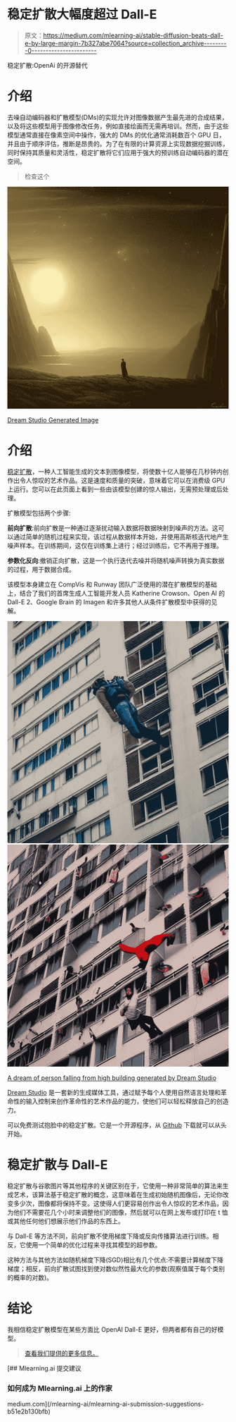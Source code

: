# 稳定扩散大幅度超过 Dall-E

> 原文：<https://medium.com/mlearning-ai/stable-diffusion-beats-dall-e-by-large-margin-7b327abe7064?source=collection_archive---------0----------------------->

稳定扩散:OpenAi 的开源替代

# 介绍

去噪自动编码器和扩散模型(DMs)的实现允许对图像数据产生最先进的合成结果，以及将这些模型用于图像修改任务，例如直接绘画而无需再培训。然而，由于这些模型通常直接在像素空间中操作，强大的 DMs 的优化通常消耗数百个 GPU 日，并且由于顺序评估，推断是昂贵的。为了在有限的计算资源上实现数据挖掘训练，同时保持其质量和灵活性，稳定扩散将它们应用于强大的预训练自动编码器的潜在空间。

> 检查这个

![](img/dd1693bfab1b686354c1886f76c2d9b5.png)

[Dream Studio Generated Image](https://beta.dreamstudio.ai/dream)

# 介绍

[稳定扩散](https://huggingface.co/spaces/stabilityai/stable-diffusion)，一种人工智能生成的文本到图像模型，将使数十亿人能够在几秒钟内创作出令人惊叹的艺术作品。这是速度和质量的突破，意味着它可以在消费级 GPU 上运行。您可以在此页面上看到一些由该模型创建的惊人输出，无需预处理或后处理。

扩散模型包括两个步骤:

**前向扩散**:前向扩散是一种通过逐渐扰动输入数据将数据映射到噪声的方法。这可以通过简单的随机过程来实现，该过程从数据样本开始，并使用高斯核迭代地产生噪声样本。在训练期间，这仅在训练集上进行；经过训练后，它不再用于推理。

**参数化反向**:撤销正向扩散，这是一个执行迭代去噪并将随机噪声转换为真实数据的过程，用于数据合成。

该模型本身建立在 CompVis 和 Runway 团队广泛使用的潜在扩散模型的基础上，结合了我们的首席生成人工智能开发人员 Katherine Crowson、Open AI 的 Dall-E 2、Google Brain 的 Imagen 和许多其他人从条件扩散模型中获得的见解。

![](img/6a1c7a41b9ad87301ade62bbbcc5d646.png)![](img/22c9a32146cc7412633539b1e472762e.png)

[A dream of person falling from high building generated by Dream Studio](https://beta.dreamstudio.ai/dream)

[Dream Studio](https://beta.dreamstudio.ai/dream) 是一套新的生成媒体工具，通过赋予每个人使用自然语言处理和革命性的输入控制来创作革命性的艺术作品的能力，使他们可以轻松释放自己的创造力。

可以免费测试抱脸中的稳定扩散。它是一个开源程序，从 [Github](https://github.com/mallorbc/stable-diffusion-klms-gui) 下载就可以从头开始。

# 稳定扩散与 Dall-E

稳定扩散与谷歌图片等其他程序的关键区别在于，它使用一种非常简单的算法来生成艺术，该算法基于稳定扩散的概念，这意味着在生成初始随机图像后，无论你改变多少次，图像都将保持不变。这使得人们更容易创作出令人惊叹的艺术作品，因为他们不需要花几个小时来调整他们的图像，然后就可以在网上发布或打印在 t 恤或其他任何他们想展示他们作品的东西上。

与 Dall-E 等方法不同，前向扩散不使用梯度下降或反向传播算法进行训练。相反，它使用一个简单的优化过程来寻找其模型的超参数。

这种方法与其他方法如随机梯度下降(SGD)相比有几个优点:不需要计算梯度下降梯度；相反，前向扩散试图找到使对数似然性最大化的参数(观察值属于每个类别的概率的对数)。

# **结论**

我相信稳定扩散模型在某些方面比 OpenAI Dall-E 更好，但两者都有自己的好模型。

> [查看我们提供的更多信息。](https://www.analyticsvidhya.com/blog/2022/10/how-ai-can-improve-your-life-in-the-next-5-years/)

[](/mlearning-ai/mlearning-ai-submission-suggestions-b51e2b130bfb) [## Mlearning.ai 提交建议

### 如何成为 Mlearning.ai 上的作家

medium.com](/mlearning-ai/mlearning-ai-submission-suggestions-b51e2b130bfb)